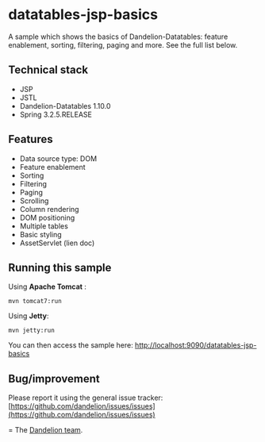 datatables-jsp-basics
=================================================================

A sample which shows the basics of Dandelion-Datatables: feature enablement, sorting, filtering, paging and more. See the full list below.

## Technical stack

 - JSP
 - JSTL
 - Dandelion-Datatables 1.10.0
 - Spring 3.2.5.RELEASE

## Features
		
 - Data source type: DOM
 - Feature enablement
 - Sorting
 - Filtering
 - Paging
 - Scrolling
 - Column rendering
 - DOM positioning
 - Multiple tables
 - Basic styling
 - AssetServlet (lien doc)

## Running this sample

Using __Apache Tomcat__ :

    mvn tomcat7:run

Using __Jetty__:

    mvn jetty:run

You can then access the sample here: [http://localhost:9090/datatables-jsp-basics](http://localhost:9090/datatables-jsp-basics)

## Bug/improvement

Please report it using the general issue tracker: [https://github.com/dandelion/issues/issues](https://github.com/dandelion/issues/issues)

=
The [Dandelion team](http://dandelion.github.io/team/).